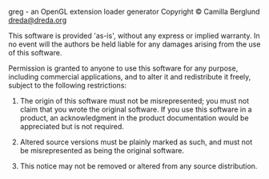 greg - an OpenGL extension loader generator
Copyright © Camilla Berglund <dreda@dreda.org>

This software is provided 'as-is', without any express or implied
warranty. In no event will the authors be held liable for any
damages arising from the use of this software.

Permission is granted to anyone to use this software for any
purpose, including commercial applications, and to alter it and
redistribute it freely, subject to the following restrictions:

 1. The origin of this software must not be misrepresented; you
    must not claim that you wrote the original software. If you use
    this software in a product, an acknowledgment in the product
    documentation would be appreciated but is not required.

 2. Altered source versions must be plainly marked as such, and
    must not be misrepresented as being the original software.

 3. This notice may not be removed or altered from any source
    distribution.

